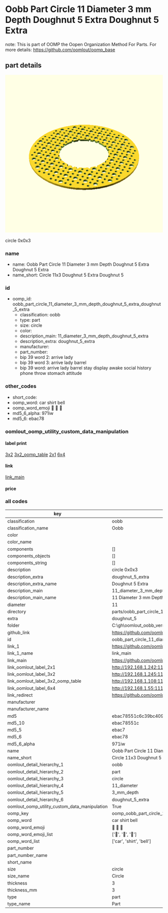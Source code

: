 # Oobb Part Circle 11 Diameter 3 mm Depth Doughnut 5 Extra Doughnut 5 Extra  

note: This is part of OOMP the Oopen Organization Method For Parts. For more details: https://github.com/oomlout/oomp_base

##  part details
  

[![](3dpr.png)](3dpr.png)

circle 0x0x3



### name
* name: Oobb Part Circle 11 Diameter 3 mm Depth Doughnut 5 Extra Doughnut 5 Extra
* name_short: Circle 11x3 Doughnut 5 Extra Doughnut 5
### id
* oomp_id: oobb_part_circle_11_diameter_3_mm_depth_doughnut_5_extra_doughnut_5_extra
  * classification: oobb
  * type: part
  * size: circle
  * color: 
  * description_main: 11_diameter_3_mm_depth_doughnut_5_extra
  * description_extra: doughnut_5_extra
  * manufacturer: 
  * part_number: 
  * bip 39 word 2: arrive lady
  * bip 39 word 3: arrive lady barrel
  * bip 39 word: arrive lady barrel stay display awake social history phone throw stomach attitude

### other_codes
* short_code: 
* oomp_word: car shirt bell
* oomp_word_emoji :car: :shirt: :bell:
* md5_6_alpha: 971iw
* md5_6: ebac78






### oomlout_oomp_utility_custom_data_manipulation
#### label print
[3x2](http://192.168.1.245:1112/?label=oomp%20971iw)
[3x2_oomp_table](http://192.168.1.108:1112/?label=oomp%20971iw)
[2x1](http://192.168.1.242:1112/?label=oomp%20971iw)
[6x4](http://192.168.1.55:1112/?label=oomp%20971iw)    

#### link

[link_main](https://github.com/oomlout/oomlout_oobb_version_4_generated_parts/tree/main/navigation_oomp/oobb/part/circle/11_diameter_3_mm_depth_doughnut_5_extra/doughnut_5_extra/part)                              

#### price







### all codes 
| key | value |  
| --- | --- |  
| classification | oobb |  
| classification_name | Oobb |  
| color |  |  
| color_name |  |  
| components | [] |  
| components_objects | [] |  
| components_string | [] |  
| description | circle 0x0x3 |  
| description_extra | doughnut_5_extra |  
| description_extra_name | Doughnut 5 Extra |  
| description_main | 11_diameter_3_mm_depth_doughnut_5_extra |  
| description_main_name | 11 Diameter 3 mm Depth Doughnut 5 Extra |  
| diameter | 11 |  
| directory | parts/oobb_part_circle_11_diameter_3_mm_depth_doughnut_5_extra_doughnut_5_extra |  
| extra | doughnut_5 |  
| folder | C:\gh\oomlout_oobb_version_4_generated_parts\parts\oobb_part_circle_11_diameter_3_mm_depth_doughnut_5_extra_doughnut_5_extra |  
| github_link | https://github.com/oomlout/oomlout_oomp_part_src/tree/main/parts/oobb_part_circle_11_diameter_3_mm_depth_doughnut_5_extra_doughnut_5_extra |  
| id | oobb_part_circle_11_diameter_3_mm_depth_doughnut_5_extra_doughnut_5_extra |  
| link_1 | https://github.com/oomlout/oomlout_oobb_version_4_generated_parts/tree/main/navigation_oomp/oobb/part/circle/11_diameter_3_mm_depth_doughnut_5_extra/doughnut_5_extra/part |  
| link_1_name | link_main |  
| link_main | https://github.com/oomlout/oomlout_oobb_version_4_generated_parts/tree/main/navigation_oomp/oobb/part/circle/11_diameter_3_mm_depth_doughnut_5_extra/doughnut_5_extra/part |  
| link_oomlout_label_2x1 | http://192.168.1.242:1112/?label=oomp%20971iw |  
| link_oomlout_label_3x2 | http://192.168.1.245:1112/?label=oomp%20971iw |  
| link_oomlout_label_3x2_oomp_table | http://192.168.1.108:1112/?label=oomp%20971iw |  
| link_oomlout_label_6x4 | http://192.168.1.55:1112/?label=oomp%20971iw |  
| link_redirect | https://github.com/oomlout/oomlout_oobb_version_4_generated_parts/tree/main/parts/oobb_circle_11_03_ex_doughnut_5 |  
| manufacturer |  |  
| manufacturer_name |  |  
| md5 | ebac78551c6c39bc409fcd4e259f2064 |  
| md5_10 | ebac78551c |  
| md5_5 | ebac7 |  
| md5_6 | ebac78 |  
| md5_6_alpha | 971iw |  
| name | Oobb Part Circle 11 Diameter 3 mm Depth Doughnut 5 Extra Doughnut 5 Extra |  
| name_short | Circle 11x3 Doughnut 5 Extra Doughnut 5 |  
| oomlout_detail_hierarchy_1 | oobb |  
| oomlout_detail_hierarchy_2 | part |  
| oomlout_detail_hierarchy_3 | circle |  
| oomlout_detail_hierarchy_4 | 11_diameter |  
| oomlout_detail_hierarchy_5 | 3_mm_depth |  
| oomlout_detail_hierarchy_6 | doughnut_5_extra |  
| oomlout_oomp_utility_custom_data_manipulation | True |  
| oomp_key | oomp_oobb_part_circle_11_diameter_3_mm_depth_doughnut_5_extra_doughnut_5_extra |  
| oomp_word | car shirt bell |  
| oomp_word_emoji | :car: :shirt: :bell: |  
| oomp_word_emoji_list | [':car:', ':shirt:', ':bell:'] |  
| oomp_word_list | ['car', 'shirt', 'bell'] |  
| part_number |  |  
| part_number_name |  |  
| short_name |  |  
| size | circle |  
| size_name | Circle |  
| thickness | 3 |  
| thickness_mm | 3 |  
| type | part |  
| type_name | Part |  

